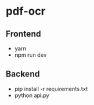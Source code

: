 # pdf-ocr

## Frontend

- yarn
- npm run dev

## Backend
- pip install -r requirements.txt
- python api.py
